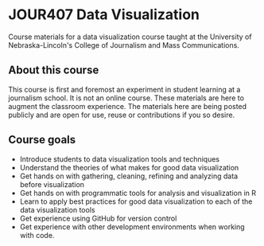 # JOUR407 Data Visualization

Course materials for a data visualization course taught at the University of Nebraska-Lincoln's College of Journalism and Mass Communications.

## About this course

This course is first and foremost an experiment in student learning at a journalism school. It is not an online course. These materials are here to augment the classroom experience. The materials here are being posted publicly and are open for use, reuse or contributions if you so desire.

## Course goals

* Introduce students to data visualization tools and techniques
* Understand the theories of what makes for good data visualization
* Get hands on with gathering, cleaning, refining and analyzing data before visualization
* Get hands on with programmatic tools for analysis and visualization in R
* Learn to apply best practices for good data visualization to each of the data visualization tools
* Get experience using GitHub for version control
* Get experience with other development environments when working with code.
